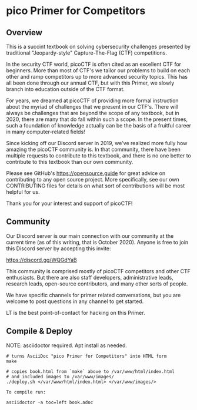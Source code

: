 # pico Primer for Competitors

## Overview

This is a succint textbook on solving cybersecurity challenges presented by 
traditional "Jeopardy-style" Capture-The-Flag (CTF) competitions.

In the security CTF world, picoCTF is often cited as an excellent CTF for 
beginners. More than most of CTF's we tailor our problems to build on each
other and ramp competitors up to more advanced security topics. This has all
been done through our annual CTF, but with this Primer, we slowly branch into
education outside of the CTF format.

For years, we dreamed at picoCTF of providing more formal instruction about the
myriad of challenges that we present in our CTF's. There will always be
challenges that are beyond the scope of any textbook, but in 2020, there are
many that do fall within such a scope. In the present times, such a foundation
of knowledge actually can be the basis of a fruitful career in many
computer-related fields!

Since kicking off our Discord server in 2019, we've realized more fully how
amazing the picoCTF community is. In that community, there have been multiple
requests to contribute to this textbook, and there is no one better to
contribute to this textbook than our own community.

Please see GitHub's https://opensource.guide for great advice on contributing
to any open source project. More specifically, see our own CONTRIBUTING files
for details on what sort of contributions will be most helpful for us.

Thank you for your interest and support of picoCTF! 


## Community

Our Discord server is our main connection with our community at the current 
time (as of this writing, that is October 2020). Anyone is free to join this
Discord server by accepting this invite:

https://discord.gg/WQGdYaB

This community is comprised mostly of picoCTF competitors and other CTF 
enthusiasts. But there are also staff developers, administrative leads,
research leads, open-source contributors, and many other sorts of people.

We have specific channels for primer related conversations, but you are welcome
to post questions in any channel to get started.

LT is the best point-of-contact for hacking on this Primer.


## Compile & Deploy
NOTE: asciidoctor required. Apt install as needed.

```
# turns AsciiDoc "pico Primer for Competitors" into HTML form
make

# copies book.html from `make` above to /var/www/html/index.html
# and included images to /var/www/images/
./deploy.sh </var/www/html/index.html> </var/www/images/>

To compile run:

asciidoctor -a toc=left book.adoc
```
